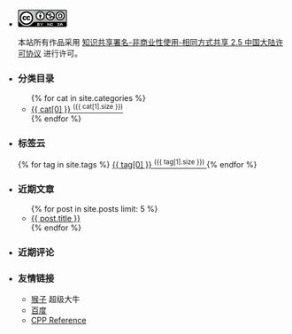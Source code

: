 <aside>
      <ul id="side" class="clear">
        <li class="widget">
          <div class="license">
            <p><img class="aligncenter" class="center" alt="License" src="/media/image/nc-sa-2.5.png" /></p>
            <p>本站所有作品采用
              <a href="http://creativecommons.org/licenses/by-nc-sa/2.5/cn/">知识共享署名-非商业性使用-相同方式共享 2.5 中国大陆许可协议</a>
              进行许可。
            </p>
          </div>
        </li>
        <li class="widget">
          <h3 class="widgettitle">分类目录</h3>
          <ul class="categories">
              {% for cat in site.categories %}
                <li><a href="/categories.html#{{ cat[0] }}-ref" title="{{ cat[0] }}" rel="{{ cat[1].size }}">{{ cat[0] }} <sup>({{ cat[1].size }})</sup></a></li>
              {% endfor %}
          </ul>
        </li>
        <li class="widget">
          <h3 class="widgettitle">标签云</h3>
           <p>
              <div id='tag_cloud'>
                {% for tag in site.tags %}
                <a href="/blog/tags.html#{{ tag[0] }}-ref" title="{{ tag[0] }}" rel="{{ tag[1].size }}">{{ tag[0] }} 
                <sup>({{ tag[1].size }})</sup>
                </a>
                {% endfor %}
            </div>
          </p>
          <script language="javascript">
             $.fn.tagcloud.defaults = {
              size: {start: 1, end: 2, unit: 'em'}
            };
          $(function () {
            $('#tag_cloud a').tagcloud();
          });
          </script>
        </li>
        <li class="widget">
          <h3 class="widgettitle">近期文章</h3>
          <ul class="posts">
            {% for post in site.posts limit: 5 %}
              <li><a href="{{ post.url }}" title="{{ post.title }}">{{ post.title }}</a></li>
            {% endfor %}
          </ul>
        </li>
        <li class="widget">
          <h3 class="widgettitle">近期评论</h3>
          <ul class="comments">
            <script type="text/javascript" src="http://shawhu.disqus.com/recent_comments_widget.js?num_items=5&hide_avatars=0&avatar_size=32&excerpt_length=50">
            </script>
          </ul>
        </li>
        <li class="widget">
          <h3 class="widgettitle">友情链接</h3>
          <ul class='blogroll'>
            <li><a href="http://saipingwen.org">猴子</a>  超级大牛</li>
            <li><a href="http://www.baidu.com">百度</a></li>
            <li><a href="http://www.cplusplus.com/reference">CPP Reference<a></li>
          </ul>
        </li>
      </ul>
</aside>